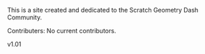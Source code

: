 This is a site created and dedicated to the Scratch Geometry Dash Community.

Contributers: No current contributors.

v1.01
